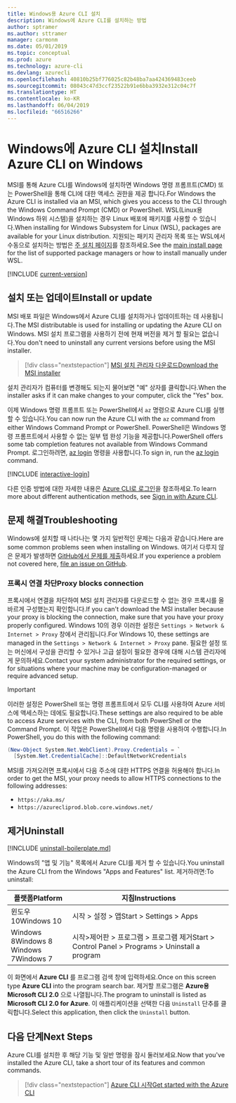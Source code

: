 ```yaml
---
title: Windows용 Azure CLI 설치
description: Windows에 Azure CLI를 설치하는 방법
author: sptramer
ms.author: sttramer
manager: carmonm
ms.date: 05/01/2019
ms.topic: conceptual
ms.prod: azure
ms.technology: azure-cli
ms.devlang: azurecli
ms.openlocfilehash: 40810b25bf776025c82b48ba7aa424369483ceeb
ms.sourcegitcommit: 08043c47d3ccf23522b91e6bba3932e312c04c7f
ms.translationtype: HT
ms.contentlocale: ko-KR
ms.lasthandoff: 06/04/2019
ms.locfileid: "66516266"
---
```

# <a name="install-azure-cli-on-windows"></a><span data-ttu-id="86004-103">Windows에 Azure CLI 설치</span><span class="sxs-lookup"><span data-stu-id="86004-103">Install Azure CLI on Windows</span></span>

<span data-ttu-id="86004-104">MSI를 통해 Azure CLI를 Windows에 설치하면 Windows 명령 프롬프트(CMD) 또는 PowerShell을 통해 CLI에 대한 액세스 권한을 제공 합니다.</span><span class="sxs-lookup"><span data-stu-id="86004-104">For Windows the Azure CLI is installed via an MSI, which gives you access to the CLI through the Windows Command Prompt (CMD) or PowerShell.</span></span>
<span data-ttu-id="86004-105">WSL(Linux용 Windows 하위 시스템)을 설치하는 경우 Linux 배포에 패키지를 사용할 수 있습니다.</span><span class="sxs-lookup"><span data-stu-id="86004-105">When installing for Windows Subsystem for Linux (WSL), packages are available for your Linux distribution.</span></span> <span data-ttu-id="86004-106">지원되는 패키지 관리자 목록 또는 WSL에서 수동으로 설치하는 방법은 [주 설치 페이지](install-azure-cli.md)를 참조하세요.</span><span class="sxs-lookup"><span data-stu-id="86004-106">See the [main install page](install-azure-cli.md) for the list of supported package managers or how to install manually under WSL.</span></span>

[!INCLUDE [current-version](includes/current-version.md)]

## <a name="install-or-update"></a><span data-ttu-id="86004-107">설치 또는 업데이트</span><span class="sxs-lookup"><span data-stu-id="86004-107">Install or update</span></span>

<span data-ttu-id="86004-108">MSI 배포 파일은 Windows에서 Azure CLI를 설치하거나 업데이트하는 데 사용됩니다.</span><span class="sxs-lookup"><span data-stu-id="86004-108">The MSI distributable is used for installing or updating the Azure CLI on Windows.</span></span> <span data-ttu-id="86004-109">MSI 설치 프로그램을 사용하기 전에 현재 버전을 제거 할 필요는 없습니다.</span><span class="sxs-lookup"><span data-stu-id="86004-109">You don't need to uninstall any current versions before using the MSI installer.</span></span>

> [!div class="nextstepaction"]
> [<span data-ttu-id="86004-110">MSI 설치 관리자 다운로드</span><span class="sxs-lookup"><span data-stu-id="86004-110">Download the MSI installer</span></span>](https://aka.ms/installazurecliwindows)

<span data-ttu-id="86004-111">설치 관리자가 컴퓨터를 변경해도 되는지 물어보면 "예" 상자를 클릭합니다.</span><span class="sxs-lookup"><span data-stu-id="86004-111">When the installer asks if it can make changes to your computer, click the "Yes" box.</span></span>

<span data-ttu-id="86004-112">이제 Windows 명령 프롬프트 또는 PowerShell에서 `az` 명령으로 Azure CLI를 실행할 수 있습니다.</span><span class="sxs-lookup"><span data-stu-id="86004-112">You can now run the Azure CLI with the `az` command from either Windows Command Prompt or PowerShell.</span></span> <span data-ttu-id="86004-113">PowerShell은 Windows 명령 프롬프트에서 사용할 수 없는 일부 탭 완성 기능을 제공합니다.</span><span class="sxs-lookup"><span data-stu-id="86004-113">PowerShell offers some tab completion features not available from Windows Command Prompt.</span></span> <span data-ttu-id="86004-114">로그인하려면, [az login](/cli/azure/reference-index#az-login) 명령을 사용합니다.</span><span class="sxs-lookup"><span data-stu-id="86004-114">To sign in, run the [az login](/cli/azure/reference-index#az-login) command.</span></span>

[!INCLUDE [interactive-login](includes/interactive-login.md)]

<span data-ttu-id="86004-115">다른 인증 방법에 대한 자세한 내용은 [Azure CLI로 로그인](authenticate-azure-cli.md)을 참조하세요.</span><span class="sxs-lookup"><span data-stu-id="86004-115">To learn more about different authentication methods, see [Sign in with Azure CLI](authenticate-azure-cli.md).</span></span>

## <a name="troubleshooting"></a><span data-ttu-id="86004-116">문제 해결</span><span class="sxs-lookup"><span data-stu-id="86004-116">Troubleshooting</span></span>

<span data-ttu-id="86004-117">Windows에 설치할 때 나타나는 몇 가지 일반적인 문제는 다음과 같습니다.</span><span class="sxs-lookup"><span data-stu-id="86004-117">Here are some common problems seen when installing on Windows.</span></span> <span data-ttu-id="86004-118">여기서 다루지 않은 문제가 발생하면 [GitHub에서 문제를 제출](https://github.com/Azure/azure-cli/issues)하세요.</span><span class="sxs-lookup"><span data-stu-id="86004-118">If you experience a problem not covered here, [file an issue on GitHub](https://github.com/Azure/azure-cli/issues).</span></span>

### <a name="proxy-blocks-connection"></a><span data-ttu-id="86004-119">프록시 연결 차단</span><span class="sxs-lookup"><span data-stu-id="86004-119">Proxy blocks connection</span></span>

<span data-ttu-id="86004-120">프록시에서 연결을 차단하여 MSI 설치 관리자를 다운로드할 수 없는 경우 프록시를 올바르게 구성했는지 확인합니다.</span><span class="sxs-lookup"><span data-stu-id="86004-120">If you can't download the MSI installer because your proxy is blocking the connection, make sure that you have your proxy properly configured.</span></span> <span data-ttu-id="86004-121">Windows 10의 경우 이러한 설정은 `Settings > Network & Internet > Proxy` 창에서 관리됩니다.</span><span class="sxs-lookup"><span data-stu-id="86004-121">For Windows 10, these settings are managed in the `Settings > Network & Internet > Proxy` pane.</span></span> <span data-ttu-id="86004-122">필요한 설정 또는 머신에서 구성을 관리할 수 있거나 고급 설정이 필요한 경우에 대해 시스템 관리자에게 문의하세요.</span><span class="sxs-lookup"><span data-stu-id="86004-122">Contact your system administrator for the required settings, or for situations where your machine may be configuration-managed or require advanced setup.</span></span>

> [!IMPORTANT]
> <span data-ttu-id="86004-123">이러한 설정은 PowerShell 또는 명령 프롬프트에서 모두 CLI를 사용하여 Azure 서비스에 액세스하는 데에도 필요합니다.</span><span class="sxs-lookup"><span data-stu-id="86004-123">These settings are also required to be able to access Azure services with the CLI, from both PowerShell or the Command Prompt.</span></span> <span data-ttu-id="86004-124">이 작업은 PowerShell에서 다음 명령을 사용하여 수행합니다.</span><span class="sxs-lookup"><span data-stu-id="86004-124">In PowerShell, you do this with the following command:</span></span>
>
> ```powershell
> (New-Object System.Net.WebClient).Proxy.Credentials = `
>   [System.Net.CredentialCache]::DefaultNetworkCredentials
> ```

<span data-ttu-id="86004-125">MSI를 가져오려면 프록시에서 다음 주소에 대한 HTTPS 연결을 허용해야 합니다.</span><span class="sxs-lookup"><span data-stu-id="86004-125">In order to get the MSI, your proxy needs to allow HTTPS connections to the following addresses:</span></span>

* `https://aka.ms/`
* `https://azurecliprod.blob.core.windows.net/`

## <a name="uninstall"></a><span data-ttu-id="86004-126">제거</span><span class="sxs-lookup"><span data-stu-id="86004-126">Uninstall</span></span>

[!INCLUDE [uninstall-boilerplate.md](includes/uninstall-boilerplate.md)]

<span data-ttu-id="86004-127">Windows의 "앱 및 기능" 목록에서 Azure CLI를 제거 할 수 있습니다.</span><span class="sxs-lookup"><span data-stu-id="86004-127">You uninstall the Azure CLI from the Windows "Apps and Features" list.</span></span> <span data-ttu-id="86004-128">제거하려면:</span><span class="sxs-lookup"><span data-stu-id="86004-128">To uninstall:</span></span>

| <span data-ttu-id="86004-129">플랫폼</span><span class="sxs-lookup"><span data-stu-id="86004-129">Platform</span></span> | <span data-ttu-id="86004-130">지침</span><span class="sxs-lookup"><span data-stu-id="86004-130">Instructions</span></span> |
|---|---|
| <span data-ttu-id="86004-131">윈도우 10</span><span class="sxs-lookup"><span data-stu-id="86004-131">Windows 10</span></span> | <span data-ttu-id="86004-132">시작 > 설정 > 앱</span><span class="sxs-lookup"><span data-stu-id="86004-132">Start > Settings > Apps</span></span> |
| <span data-ttu-id="86004-133">Windows 8</span><span class="sxs-lookup"><span data-stu-id="86004-133">Windows 8</span></span><br/><span data-ttu-id="86004-134">Windows 7</span><span class="sxs-lookup"><span data-stu-id="86004-134">Windows 7</span></span> | <span data-ttu-id="86004-135">시작>제어판 > 프로그램 > 프로그램 제거</span><span class="sxs-lookup"><span data-stu-id="86004-135">Start > Control Panel > Programs > Uninstall a program</span></span> |

<span data-ttu-id="86004-136">이 화면에서 __Azure CLI__ 를 프로그램 검색 창에 입력하세요.</span><span class="sxs-lookup"><span data-stu-id="86004-136">Once on this screen type __Azure CLI__ into the program search bar.</span></span> <span data-ttu-id="86004-137">제거할 프로그램은 __Azure용 Microsoft CLI 2.0__ 으로 나열됩니다.</span><span class="sxs-lookup"><span data-stu-id="86004-137">The program to uninstall is listed as __Microsoft CLI 2.0 for Azure__.</span></span> <span data-ttu-id="86004-138">이 애플리케이션을 선택한 다음 `Uninstall` 단추를 클릭합니다.</span><span class="sxs-lookup"><span data-stu-id="86004-138">Select this application, then click the `Uninstall` button.</span></span>

## <a name="next-steps"></a><span data-ttu-id="86004-139">다음 단계</span><span class="sxs-lookup"><span data-stu-id="86004-139">Next Steps</span></span>

<span data-ttu-id="86004-140">Azure CLI를 설치한 후 해당 기능 및 일반 명령을 잠시 둘러보세요.</span><span class="sxs-lookup"><span data-stu-id="86004-140">Now that you've installed the Azure CLI, take a short tour of its features and common commands.</span></span>

> [!div class="nextstepaction"]
> [<span data-ttu-id="86004-141">Azure CLI 시작</span><span class="sxs-lookup"><span data-stu-id="86004-141">Get started with the Azure CLI</span></span>](get-started-with-azure-cli.md)
